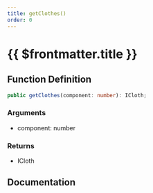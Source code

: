 ```yaml
---
title: getClothes()
order: 0
---
```


# {{ $frontmatter.title }}

<!--@include: ./getClothes_partial_header.md-->

## Function Definition

```ts
public getClothes(component: number): ICloth;
```

### Arguments

* component: number

### Returns

* ICloth

## Documentation

<!--@include: ./getClothes_partial_footer.md-->
